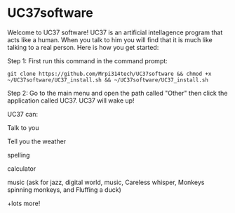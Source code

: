 # UC37software
Welcome to UC37 software!
UC37 is an artificial intellagence program that acts like a human. When you talk to
him you will find that it is much like talking to a real person. Here is how you get
started:

Step 1:
First run this command in the command prompt:

```
git clone https://github.com/Mrpi314tech/UC37software && chmod +x ~/UC37software/UC37_install.sh && ~/UC37software/UC37_install.sh
```
Step 2:
Go to the main menu and open the path called "Other" then click the application called UC37. UC37 will wake up!



UC37 can:

Talk to you

Tell you the weather

spelling

calculator

music (ask for jazz, digital world, music, Careless whisper, Monkeys spinning monkeys, and Fluffing a duck)

+lots more!
